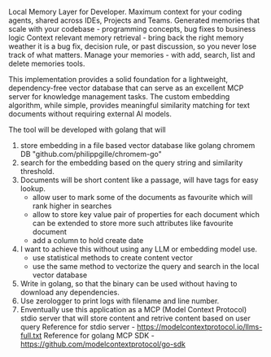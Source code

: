 Local Memory Layer for Developer.
Maximum context for your coding agents, shared across IDEs, Projects and Teams.
Generated memories that scale with your codebase - programming concepts, bug fixes to business logic
Context relevant memory retrieval - bring back the right memory weather it is a bug fix, decision rule, or past discussion, so you never lose track of what matters.
Manage your memories - with add, search, list and delete memories tools.

This implementation provides a solid foundation for a lightweight, dependency-free vector database that can serve as an excellent MCP server for knowledge management tasks. The custom embedding algorithm, while simple, provides meaningful similarity matching for text documents without requiring external AI models.


The tool will be developed with golang that will

1. store embedding in a file based vector database like golang chromem DB "github.com/philippgille/chromem-go"
2. search for the embedding based on the query string and similarity threshold.
3. Documents will be short content like a passage, will have tags for easy lookup.
    - allow user to mark some of the documents as favourite which will rank higher in searches
    - allow to store key value pair of properties for each document which can be extended to store more such attributes like favourite document
    - add a column to hold create date
4. I want to achieve this without using any LLM or embedding model use.
    - use statistical methods to create content vector
    - use the same method to vectorize the query and search in the local vector database
5. Write in golang, so that the binary can be used without having to download any dependencies.
6. Use zerologger to print logs with filename and line number.
7. Enventually use this application as a MCP (Model Context Protocol) stdio server that will store content and retrive content based on user query
Reference for stdio server - https://modelcontextprotocol.io/llms-full.txt
Reference for golang MCP SDK - https://github.com/modelcontextprotocol/go-sdk
